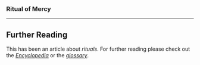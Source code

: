 ### Ritual of Mercy

---
## Further Reading
This has been an article about *rituals*. For further reading please check out the [*Encyclopedia*](./index.md) or the [*glossary*](./glossary.md).